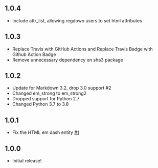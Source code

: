 ## 1.0.4

- Include attr_list, allowing regdown users to set html attributes

## 1.0.3

- Replace Travis with GitHub Actions and Replace Travis Badge with Github Action Badge
- Remove unnecessary dependency on sha3 package

## 1.0.2

- Update for Markdown 3.2, drop 3.0 support #2
- Changed em_strong to em_strong2
- Dropped support for Python 2.7
- Changed Python 3.7 to 3.8

## 1.0.1

- Fix the HTML em dash entity [#1](https://github.com/cfpb/regdown/pull/1)

## 1.0.0

- Initial release! 
